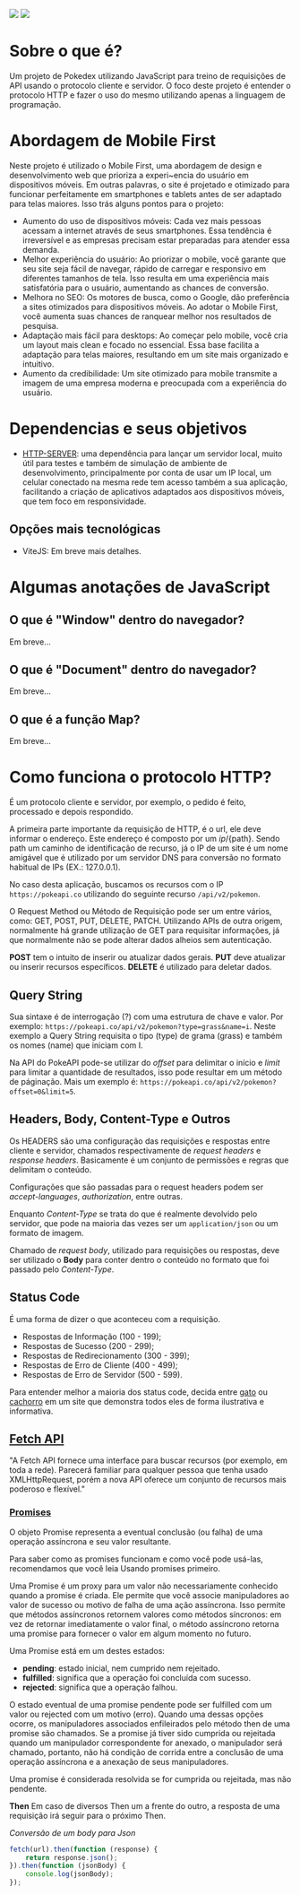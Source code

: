 <a href="https://www.linkedin.com/in/wendel-henrique/" target="_blank"><img src="https://img.shields.io/badge/LinkedIn-0077B5?style=for-the-badge&logo=linkedin&logoColor=white" target="_blank"></a>
<a href="https://mail.google.com/mail/u/0/?fs=1&to=souowendel@gmail.com&su=Enquiry&tf=cm" target="_blank"><img src="https://img.shields.io/badge/Gmail-D14836?style=for-the-badge&logo=gmail&logoColor=white" target="_blank"></a>

# Sobre o que é?
Um projeto de Pokedex utilizando JavaScript para treino de requisições de API usando o protocolo cliente e servidor. O foco
deste projeto é entender o protocolo HTTP e fazer o uso do mesmo utilizando apenas a linguagem de programação.

# Abordagem de Mobile First
Neste projeto é utilizado o Mobile First, uma abordagem de design e desenvolvimento web que prioriza a experi~encia do
usuário em dispositivos móveis. Em outras palavras, o site é projetado e otimizado para funcionar perfeitamente em smartphones
e tablets antes de ser adaptado para telas maiores. Isso trás alguns pontos para o projeto:
- Aumento do uso de dispositivos móveis: Cada vez mais pessoas acessam a internet através de seus smartphones. Essa tendência
 é irreversível e as empresas precisam estar preparadas para atender essa demanda.
- Melhor experiência do usuário: Ao priorizar o mobile, você garante que seu site seja fácil de navegar, rápido de carregar e
 responsivo em diferentes tamanhos de tela. Isso resulta em uma experiência mais satisfatória para o usuário, aumentando as chances de conversão.
- Melhora no SEO: Os motores de busca, como o Google, dão preferência a sites otimizados para dispositivos móveis. Ao adotar o
 Mobile First, você aumenta suas chances de ranquear melhor nos resultados de pesquisa.
- Adaptação mais fácil para desktops: Ao começar pelo mobile, você cria um layout mais clean e focado no essencial. Essa base
 facilita a adaptação para telas maiores, resultando em um site mais organizado e intuitivo.
- Aumento da credibilidade: Um site otimizado para mobile transmite a imagem de uma empresa moderna e preocupada com a experiência
 do usuário.

# Dependencias e seus objetivos
- [HTTP-SERVER](https://www.npmjs.com/package/http-server): uma dependência para lançar um servidor local, muito útil para testes
e também de simulação de ambiente de desenvolvimento, principalmente por conta de usar um IP local, um celular conectado na mesma
rede tem acesso também a sua aplicação, facilitando a criação de aplicativos adaptados aos dispositivos móveis, que tem foco
em responsividade.

## Opções mais tecnológicas
- ViteJS: Em breve mais detalhes.

# Algumas anotações de JavaScript
## O que é "Window" dentro do navegador?
Em breve...
## O que é "Document" dentro do navegador?
Em breve...
## O que é a função Map?
Em breve...

# Como funciona o protocolo HTTP?
É um protocolo cliente e servidor, por exemplo, o pedido é feito, processado e depois respondido.

A primeira parte importante da requisição de HTTP, é o url, ele deve informar o endereço. Este endereço é composto por um ${ip}/${path}.
Sendo path um caminho de identificação de recurso, já o IP de um site é um nome amigável que é utilizado por um servidor DNS para conversão no formato habitual de IPs (EX.: 127.0.0.1).

No caso desta aplicação, buscamos os recursos com o IP `https://pokeapi.co` utilizando do seguinte recurso `/api/v2/pokemon`.

O Request Method ou Método de Requisição pode ser um entre vários, como: GET, POST, PUT, DELETE, PATCH. Utilizando APIs de outra origem, normalmente há grande utilização de GET para requisitar informações, já que normalmente não se pode alterar dados alheios sem autenticação.

**POST** tem o intuito de inserir ou atualizar dados gerais. **PUT** deve atualizar ou inserir recursos específicos. **DELETE** é utilizado para deletar dados.

## Query String
Sua sintaxe é de interrogação (?) com uma estrutura de chave e valor. Por exemplo: `https://pokeapi.co/api/v2/pokemon?type=grass&name=i`. Neste exemplo a Query String requisita o tipo (type) de grama (grass) e também os nomes (name) que iniciam com I.

Na API do PokeAPI pode-se utilizar do *offset* para delimitar o início e *limit* para limitar a quantidade de resultados, isso pode resultar em um método de páginação. Mais um exemplo é: `https://pokeapi.co/api/v2/pokemon?offset=0&limit=5`.

## Headers, Body, Content-Type e Outros
Os HEADERS são uma configuração das requisições e respostas entre cliente e servidor, chamados respectivamente de *request headers* e *response headers*. Basicamente é um conjunto de permissões e regras que delimitam o conteúdo.

Configurações que são passadas para o request headers podem ser *accept-languages*, *authorization*, entre outras.

Enquanto *Content-Type* se trata do que é realmente devolvido pelo servidor, que pode na maioria das vezes ser um `application/json` ou um formato de imagem.

Chamado de *request body*, utilizado para requisições ou respostas, deve ser utilizado o **Body** para conter dentro o conteúdo no formato que foi passado pelo *Content-Type*.

## Status Code
É uma forma de dizer o que aconteceu com a requisição.
- Respostas de Informação (100 - 199);
- Respostas de Sucesso (200 - 299);
- Respostas de Redirecionamento (300 - 399);
- Respostas de Erro de Cliente (400 - 499);
- Respostas de Erro de Servidor (500 - 599).

Para entender melhor a maioria dos status code, decida entre [gato](https://http.cat/) ou [cachorro](https://http.dog/) em um site que demonstra todos eles de forma ilustrativa e informativa.

## [Fetch API](https://developer.mozilla.org/pt-BR/docs/Web/API/Fetch_API)
"A Fetch API fornece uma interface para buscar recursos (por exemplo, em toda a rede). Parecerá familiar para qualquer pessoa que tenha usado XMLHttpRequest, porém a nova API oferece um conjunto de recursos mais poderoso e flexível."

### [Promises](https://developer.mozilla.org/pt-BR/docs/Web/JavaScript/Reference/Global_Objects/Promise)
O objeto Promise representa a eventual conclusão (ou falha) de uma operação assíncrona e seu valor resultante.

Para saber como as promises funcionam e como você pode usá-las, recomendamos que você leia Usando promises primeiro.

Uma Promise é um proxy para um valor não necessariamente conhecido quando a promise é criada. Ele permite que você associe manipuladores ao valor de sucesso ou motivo de falha de uma ação assíncrona. Isso permite que métodos assíncronos retornem valores como métodos síncronos: em vez de retornar imediatamente o valor final, o método assíncrono retorna uma promise para fornecer o valor em algum momento no futuro.

Uma Promise está em um destes estados:

- **pending**: estado inicial, nem cumprido nem rejeitado.
- **fulfilled**: significa que a operação foi concluída com sucesso.
- **rejected**: significa que a operação falhou.

O estado eventual de uma promise pendente pode ser fulfilled com um valor ou rejected com um motivo (erro). Quando uma dessas opções ocorre, os manipuladores associados enfileirados pelo método then de uma promise são chamados. Se a promise já tiver sido cumprida ou rejeitada quando um manipulador correspondente for anexado, o manipulador será chamado, portanto, não há condição de corrida entre a conclusão de uma operação assíncrona e a anexação de seus manipuladores.

Uma promise é considerada resolvida se for cumprida ou rejeitada, mas não pendente.

**Then**
Em caso de diversos Then um a frente do outro, a resposta de uma requisição irá
seguir para o próximo Then.

*Conversão de um body para Json*
```javascript
fetch(url).then(function (response) {
	return response.json();
}).then(function (jsonBody) {
	console.log(jsonBody);
});
```